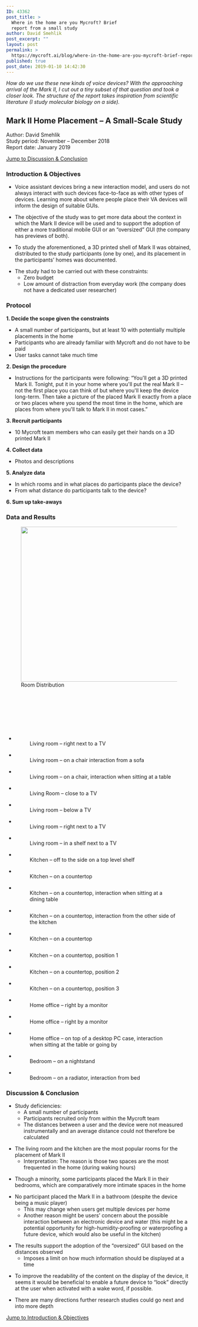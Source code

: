 ```yaml
---
ID: 43362
post_title: >
  Where in the home are you Mycroft? Brief
  report from a small study
author: David Smehlik
post_excerpt: ""
layout: post
permalink: >
  https://mycroft.ai/blog/where-in-the-home-are-you-mycroft-brief-report-from-a-small-study-2/
published: true
post_date: 2019-01-10 14:42:30
---
```

<!-- wp:paragraph -->
<p><em>How do we use these new kinds of voice devices? With the approaching arrival of the Mark II, I cut out a tiny subset of that question and took a closer look. The structure of the report takes inspiration from scientific literature (I study molecular biology on a side).</em></p>
<!-- /wp:paragraph -->

<!-- wp:heading -->
<h2><strong>Mark II Home Placement – A Small-Scale Study</strong></h2>
<!-- /wp:heading -->

<!-- wp:paragraph -->
<p>Author: David Smehlik<br>Study period: November – December 2018<br>Report date: January 2019</p>
<!-- /wp:paragraph -->

<!-- wp:paragraph -->
<p><a href="#Discussion-Conclusion">Jump to Discussion &amp; Conclusion</a></p>
<!-- /wp:paragraph -->

<div id="Introduction-Objectives"></div>

<!-- wp:heading {"level":3} -->
<h3><strong>Introduction &amp; Objectives</strong></h3>
<!-- /wp:heading -->

<!-- wp:list -->
<ul><li>Voice assistant devices bring a new interaction model, and users do not always interact with such devices face-to-face as with other types of devices. Learning more about where people place their VA devices will inform the design of suitable GUIs.</li></ul>
<!-- /wp:list -->

<!-- wp:list -->
<ul><li>The objective of the study was to get more data about the context in which the Mark II device will be used and to support the adoption of either a more traditional mobile GUI or an “oversized” GUI (the company has previews of both).</li></ul>
<!-- /wp:list -->

<!-- wp:list -->
<ul><li>To study the aforementioned, a 3D printed shell of Mark II was obtained, distributed to the study participants (one by one), and its placement in the participants’ homes was documented.</li></ul>
<!-- /wp:list -->

<!-- wp:list -->
<ul><li>The study had to be carried out with these constraints: <ul><li>Zero budget</li><li>Low amount of distraction from everyday work (the company does not have a dedicated user researcher) </li></ul></li></ul>
<!-- /wp:list -->

<!-- wp:heading {"level":3} -->
<h3><strong>Protocol</strong></h3>
<!-- /wp:heading -->

<!-- wp:paragraph -->
<p><strong>1. Decide the scope given the constraints </strong></p>
<!-- /wp:paragraph -->

<!-- wp:list -->
<ul><li>A small number of participants, but at least 10 with potentially multiple placements in the home</li><li>Participants who are already familiar with Mycroft and do not have to be paid</li><li>User tasks cannot take much time<br></li></ul>
<!-- /wp:list -->

<!-- wp:paragraph -->
<p><strong>2. Design the procedure</strong></p>
<!-- /wp:paragraph -->

<!-- wp:list -->
<ul><li>Instructions for the participants were following: “You'll get a 3D printed Mark II. Tonight, put it in your home where you'll put the real Mark II – not the first place you can think of but where you'll keep the device long-term. Then take a picture of the placed Mark II exactly from a place or two places where you spend the most time in the home, which are places from where you'll talk to Mark II in most cases.” <br></li></ul>
<!-- /wp:list -->

<!-- wp:paragraph -->
<p><strong>3. Recruit participants</strong></p>
<!-- /wp:paragraph -->

<!-- wp:list -->
<ul><li>10 Mycroft team members who can easily get their hands on a 3D printed Mark II<br></li></ul>
<!-- /wp:list -->

<!-- wp:paragraph -->
<p><strong>4. Collect data</strong></p>
<!-- /wp:paragraph -->

<!-- wp:list -->
<ul><li>Photos and descriptions<br></li></ul>
<!-- /wp:list -->

<!-- wp:paragraph -->
<p><strong>5. Analyze data</strong></p>
<!-- /wp:paragraph -->

<!-- wp:list -->
<ul><li>In which rooms and in what places do participants place the device?</li><li>From what distance do participants talk to the device?</li></ul>
<!-- /wp:list -->

<!-- wp:paragraph -->
<p><strong>6. Sum up take-aways</strong><br></p>
<!-- /wp:paragraph -->

<!-- wp:heading {"level":3} -->
<h3><strong>Data and Results</strong></h3>
<!-- /wp:heading -->

<!-- wp:image {"id":43253,"width":638,"height":420} -->
<figure class="wp-block-image is-resized"><img src="https://mycroft.ai/wp-content/uploads/2019/01/mark-2-home-placement-study.png" alt="" class="wp-image-43253" width="638" height="420"/><figcaption>Room Distribution</figcaption></figure>
<!-- /wp:image -->

<!-- wp:spacer -->
<div style="height:100px" aria-hidden="true" class="wp-block-spacer"></div>
<!-- /wp:spacer -->

<!-- wp:gallery {"ids":[43414,43415,43416,43417,43418,43419,43420,43406,43407,43408,43409,43410,43411,43412,43413,43403,43404,43405,43401,43402],"linkTo":"media"} -->
<ul class="wp-block-gallery columns-3 is-cropped"><li class="blocks-gallery-item"><figure><a href="https://mycroft.ai/wp-content/uploads/2019/01/Living-room-1.jpg"><img src="https://mycroft.ai/wp-content/uploads/2019/01/Living-room-1.jpg" alt="" data-id="43414" data-link="http://mycroft.ai/living-room-1/" class="wp-image-43414"/></a><figcaption>Living room – right next to a TV</figcaption></figure></li><li class="blocks-gallery-item"><figure><a href="https://mycroft.ai/wp-content/uploads/2019/01/Living-room-2.jpg"><img src="https://mycroft.ai/wp-content/uploads/2019/01/Living-room-2.jpg" alt="" data-id="43415" data-link="http://mycroft.ai/living-room-2/" class="wp-image-43415"/></a><figcaption>Living room – on a chair interaction from a sofa</figcaption></figure></li><li class="blocks-gallery-item"><figure><a href="https://mycroft.ai/wp-content/uploads/2019/01/Living-room-3.jpg"><img src="https://mycroft.ai/wp-content/uploads/2019/01/Living-room-3.jpg" alt="" data-id="43416" data-link="http://mycroft.ai/living-room-3/" class="wp-image-43416"/></a><figcaption>Living room – on a chair, interaction when sitting at a table</figcaption></figure></li><li class="blocks-gallery-item"><figure><a href="https://mycroft.ai/wp-content/uploads/2019/01/Living-room-4.jpg"><img src="https://mycroft.ai/wp-content/uploads/2019/01/Living-room-4.jpg" alt="" data-id="43417" data-link="http://mycroft.ai/living-room-4/" class="wp-image-43417"/></a><figcaption>Living Room – close to a TV</figcaption></figure></li><li class="blocks-gallery-item"><figure><a href="https://mycroft.ai/wp-content/uploads/2019/01/Living-room-5.jpg"><img src="https://mycroft.ai/wp-content/uploads/2019/01/Living-room-5.jpg" alt="" data-id="43418" data-link="http://mycroft.ai/living-room-5/" class="wp-image-43418"/></a><figcaption>Living room – below a TV</figcaption></figure></li><li class="blocks-gallery-item"><figure><a href="https://mycroft.ai/wp-content/uploads/2019/01/Living-room-6.jpg"><img src="https://mycroft.ai/wp-content/uploads/2019/01/Living-room-6.jpg" alt="" data-id="43419" data-link="http://mycroft.ai/living-room-6/" class="wp-image-43419"/></a><figcaption>Living room – right next to a TV</figcaption></figure></li><li class="blocks-gallery-item"><figure><a href="https://mycroft.ai/wp-content/uploads/2019/01/Living-room-7.jpg"><img src="https://mycroft.ai/wp-content/uploads/2019/01/Living-room-7.jpg" alt="" data-id="43420" data-link="http://mycroft.ai/living-room-7/" class="wp-image-43420"/></a><figcaption>Living room – in a shelf next to a TV</figcaption></figure></li><li class="blocks-gallery-item"><figure><a href="https://mycroft.ai/wp-content/uploads/2019/01/Kitchen-1.jpg"><img src="https://mycroft.ai/wp-content/uploads/2019/01/Kitchen-1.jpg" alt="" data-id="43406" data-link="http://mycroft.ai/kitchen-1/" class="wp-image-43406"/></a><figcaption>Kitchen – off to the side on a top level shelf</figcaption></figure></li><li class="blocks-gallery-item"><figure><a href="https://mycroft.ai/wp-content/uploads/2019/01/Kitchen-2.jpg"><img src="https://mycroft.ai/wp-content/uploads/2019/01/Kitchen-2.jpg" alt="" data-id="43407" data-link="http://mycroft.ai/kitchen-2/" class="wp-image-43407"/></a><figcaption>Kitchen – on a countertop</figcaption></figure></li><li class="blocks-gallery-item"><figure><a href="https://mycroft.ai/wp-content/uploads/2019/01/Kitchen-3.jpg"><img src="https://mycroft.ai/wp-content/uploads/2019/01/Kitchen-3.jpg" alt="" data-id="43408" data-link="http://mycroft.ai/kitchen-3/" class="wp-image-43408"/></a><figcaption>Kitchen – on a countertop, interaction when sitting at a dining table</figcaption></figure></li><li class="blocks-gallery-item"><figure><a href="https://mycroft.ai/wp-content/uploads/2019/01/Kitchen-4.jpg"><img src="https://mycroft.ai/wp-content/uploads/2019/01/Kitchen-4.jpg" alt="" data-id="43409" data-link="http://mycroft.ai/kitchen-4/" class="wp-image-43409"/></a><figcaption>Kitchen – on a countertop, interaction from the other side of the kitchen</figcaption></figure></li><li class="blocks-gallery-item"><figure><a href="https://mycroft.ai/wp-content/uploads/2019/01/Kitchen-5.jpg"><img src="https://mycroft.ai/wp-content/uploads/2019/01/Kitchen-5.jpg" alt="" data-id="43410" data-link="http://mycroft.ai/kitchen-5/" class="wp-image-43410"/></a><figcaption>Kitchen – on a countertop</figcaption></figure></li><li class="blocks-gallery-item"><figure><a href="https://mycroft.ai/wp-content/uploads/2019/01/Kitchen-6.jpg"><img src="https://mycroft.ai/wp-content/uploads/2019/01/Kitchen-6.jpg" alt="" data-id="43411" data-link="http://mycroft.ai/kitchen-6/" class="wp-image-43411"/></a><figcaption>Kitchen – on a countertop, position 1</figcaption></figure></li><li class="blocks-gallery-item"><figure><a href="https://mycroft.ai/wp-content/uploads/2019/01/Kitchen-7.jpg"><img src="https://mycroft.ai/wp-content/uploads/2019/01/Kitchen-7.jpg" alt="" data-id="43412" data-link="http://mycroft.ai/kitchen-7/" class="wp-image-43412"/></a><figcaption>Kitchen – on a countertop, position 2</figcaption></figure></li><li class="blocks-gallery-item"><figure><a href="https://mycroft.ai/wp-content/uploads/2019/01/Kitchen-8.jpg"><img src="https://mycroft.ai/wp-content/uploads/2019/01/Kitchen-8.jpg" alt="" data-id="43413" data-link="http://mycroft.ai/kitchen-8/" class="wp-image-43413"/></a><figcaption>Kitchen – on a countertop, position 3</figcaption></figure></li><li class="blocks-gallery-item"><figure><a href="https://mycroft.ai/wp-content/uploads/2019/01/Home-office-1.jpeg"><img src="https://mycroft.ai/wp-content/uploads/2019/01/Home-office-1.jpeg" alt="" data-id="43403" data-link="http://mycroft.ai/home-office-1/" class="wp-image-43403"/></a><figcaption>Home office – right by a monitor</figcaption></figure></li><li class="blocks-gallery-item"><figure><a href="https://mycroft.ai/wp-content/uploads/2019/01/Home-office-2.jpg"><img src="https://mycroft.ai/wp-content/uploads/2019/01/Home-office-2.jpg" alt="" data-id="43404" data-link="http://mycroft.ai/home-office-2/" class="wp-image-43404"/></a><figcaption>Home office – right by a monitor</figcaption></figure></li><li class="blocks-gallery-item"><figure><a href="https://mycroft.ai/wp-content/uploads/2019/01/Home-office-3.jpg"><img src="https://mycroft.ai/wp-content/uploads/2019/01/Home-office-3.jpg" alt="" data-id="43405" data-link="http://mycroft.ai/home-office-3/" class="wp-image-43405"/></a><figcaption>Home office – on top of a desktop PC case, interaction when sitting at the table or going by</figcaption></figure></li><li class="blocks-gallery-item"><figure><a href="https://mycroft.ai/wp-content/uploads/2019/01/Bedroom-1.jpg"><img src="https://mycroft.ai/wp-content/uploads/2019/01/Bedroom-1.jpg" alt="" data-id="43401" data-link="http://mycroft.ai/bedroom-1/" class="wp-image-43401"/></a><figcaption>Bedroom – on a nightstand</figcaption></figure></li><li class="blocks-gallery-item"><figure><a href="https://mycroft.ai/wp-content/uploads/2019/01/Bedroom-2.jpg"><img src="https://mycroft.ai/wp-content/uploads/2019/01/Bedroom-2.jpg" alt="" data-id="43402" data-link="http://mycroft.ai/bedroom-2/" class="wp-image-43402"/></a><figcaption>Bedroom – on a radiator, interaction from bed</figcaption></figure></li></ul>
<!-- /wp:gallery -->

<div id="Discussion-Conclusion"></div>

<!-- wp:heading {"level":3} -->
<h3><strong>Discussion&nbsp;&amp;&nbsp;Conclusion</strong></h3>
<!-- /wp:heading -->

<!-- wp:list -->
<ul><li>Study deficiencies:<ul><li>A small number of participants</li><li>Participants recruited only from within the Mycroft team</li><li>The distances between a user and the device were not measured instrumentally and an average distance could not therefore be calculated</li></ul></li></ul>
<!-- /wp:list -->

<!-- wp:list -->
<ul><li>The living room and the kitchen are the most popular rooms for the placement of Mark II<ul><li>Interpretation: The reason is those two spaces are the most frequented in the home (during waking hours)</li></ul></li></ul>
<!-- /wp:list -->

<!-- wp:list -->
<ul><li>Though a minority, some participants placed the Mark II in their bedrooms, which are comparatively more intimate spaces in the home</li></ul>
<!-- /wp:list -->

<!-- wp:list -->
<ul><li>No participant placed the Mark II in a bathroom (despite the device being a music player)<ul><li>This may change when users get multiple devices per home</li><li>Another reason might be users’ concern about the possible interaction between an electronic device and water (this might be a potential opportunity for high-humidity-proofing or waterproofing a future device, which would also be useful in the kitchen)</li></ul></li></ul>
<!-- /wp:list -->

<!-- wp:list -->
<ul><li>The results support the adoption of the “oversized” GUI based on the distances observed<ul><li>Imposes a limit on how much information should be displayed at a time</li></ul></li></ul>
<!-- /wp:list -->

<!-- wp:list -->
<ul><li>To improve the readability of the content on the display of the device, it seems it would be beneficial to enable a future device to “look” directly at the user when activated with a wake <g class="gr_ gr_97 gr-alert gr_gramm gr_inline_cards gr_run_anim Punctuation only-del replaceWithoutSep" id="97" data-gr-id="97">word,</g> if possible.</li></ul>
<!-- /wp:list -->

<!-- wp:list -->
<ul><li>There are many directions further research studies could go next and into more depth</li></ul>
<!-- /wp:list -->

<!-- wp:paragraph -->
<p><a href="#Introduction-Objectives">Jump to Introduction &amp; Objectives</a></p>
<!-- /wp:paragraph -->

<!-- wp:spacer {"height":50} -->
<div style="height:50px" aria-hidden="true" class="wp-block-spacer"></div>
<!-- /wp:spacer -->